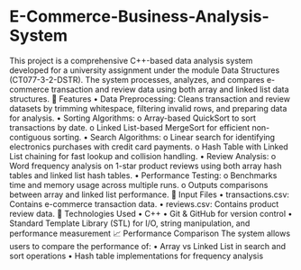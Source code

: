 # E-Commerce-Business-Analysis-System

This project is a comprehensive C++-based data analysis system developed for a university assignment under the module Data Structures (CT077-3-2-DSTR). The system processes, analyzes, and compares e-commerce transaction and review data using both array and linked list data structures.
🔧 Features
•	Data Preprocessing: Cleans transaction and review datasets by trimming whitespace, filtering invalid rows, and preparing data for analysis.
•	Sorting Algorithms:
o	Array-based QuickSort to sort transactions by date.
o	Linked List-based MergeSort for efficient non-contiguous sorting.
•	Search Algorithms:
o	Linear search for identifying electronics purchases with credit card payments.
o	Hash Table with Linked List chaining for fast lookup and collision handling.
•	Review Analysis:
o	Word frequency analysis on 1-star product reviews using both array hash tables and linked list hash tables.
•	Performance Testing:
o	Benchmarks time and memory usage across multiple runs.
o	Outputs comparisons between array and linked list performance.
📁 Input Files
•	transactions.csv: Contains e-commerce transaction data.
•	reviews.csv: Contains product review data.
📌 Technologies Used
•	C++
•	Git & GitHub for version control
•	Standard Template Library (STL) for I/O, string manipulation, and performance measurement
📈 Performance Comparison
The system allows users to compare the performance of:
•	Array vs Linked List in search and sort operations
•	Hash table implementations for frequency analysis
